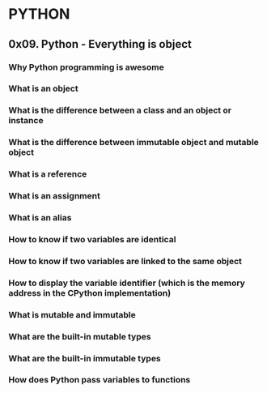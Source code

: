 # PYTHON
## 0x09. Python - Everything is object
### Why Python programming is awesome
### What is an object
### What is the difference between a class and an object or instance
### What is the difference between immutable object and mutable object
### What is a reference
### What is an assignment
### What is an alias
### How to know if two variables are identical
### How to know if two variables are linked to the same object
### How to display the variable identifier (which is the memory address in the CPython implementation)
### What is mutable and immutable
### What are the built-in mutable types
### What are the built-in immutable types
### How does Python pass variables to functions
